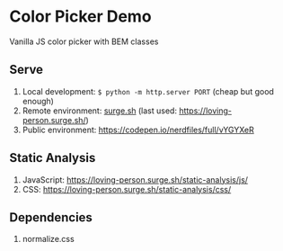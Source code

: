 # Color Picker Demo

Vanilla JS color picker with BEM classes

## Serve

1. Local development: `$ python -m http.server PORT` (cheap but good enough)
2. Remote environment: [surge.sh](https://surge.sh/) (last used: https://loving-person.surge.sh/)
3. Public environment: https://codepen.io/nerdfiles/full/vYGYXeR

## Static Analysis

1. JavaScript: https://loving-person.surge.sh/static-analysis/js/
2. CSS: https://loving-person.surge.sh/static-analysis/css/

## Dependencies

1. normalize.css
